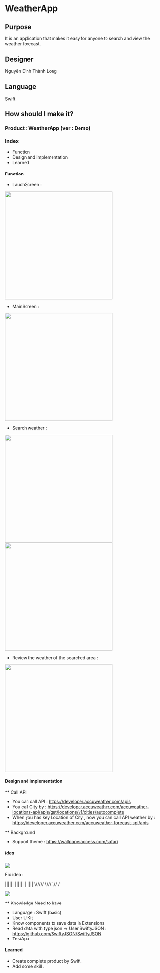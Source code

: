 # WeatherApp 

## Purpose

It is an application that makes it easy for anyone to search and view the weather forecast.

## Designer 

Nguyễn Đình Thành Long 

## Language

Swift 

## How should I make it?

### Product : WeatherApp (ver : Demo)

### Index 
* Function 
* Design and implementation
* Learned 

#### Function 

- LauchScreen : 

<img src="https://github.com/longnguyen1998/WeatherApp_iOS/blob/master/Photo/demoapp3.png" width="350">

 - MainScreen : 

<img src="https://github.com/longnguyen1998/WeatherApp_iOS/blob/master/Photo/demoapp.jpeg" width="350" >

- Search weather :

<img src="https://github.com/longnguyen1998/WeatherApp_iOS/blob/master/Photo/demoapp4.png" width="350" >

<img src="https://github.com/longnguyen1998/WeatherApp_iOS/blob/master/Photo/demoapp2.jpeg" width="350" >

- Review the weather of the searched area :

<img src="https://github.com/longnguyen1998/WeatherApp_iOS/blob/master/Photo/demoapp1.jpeg" width="350" >

#### Design and implementation

** Call API
- You can call API : <https://developer.accuweather.com/apis>
- You call City by : <https://developer.accuweather.com/accuweather-locations-api/apis/get/locations/v1/cities/autocomplete>
- When you has key Location of City , now you can call API weather by : <https://developer.accuweather.com/accuweather-forecast-api/apis>

** Background 
- Support theme : <https://wallpaperaccess.com/safari>


##### Idea 

<img src="https://github.com/longnguyen1998/WeatherApp_iOS/blob/master/Photo/Full.png" >

Fix idea :

   ||||||
   ||||||
   ||||||
  \\\\////
   \\\///
    \\//
     \/

<img src="https://github.com/longnguyen1998/WeatherApp_iOS/blob/develop/Photo/%E1%BA%A2nh%20ch%E1%BB%A5p%20M%C3%A0n%20h%C3%ACnh%202019-12-26%20l%C3%BAc%2010.32.53.png">


** Knowledge Need to have 

- Language : Swift (basic) 
- User UIKit 
- Know components to save data in Extensions
- Read data with type json => User SwiftyJSON : <https://github.com/SwiftyJSON/SwiftyJSON> 
- TestApp 

#### Learned

- Create complete product by Swift. 
- Add some skill .
